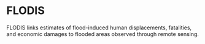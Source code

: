 # FLODIS
FLODIS links estimates of flood-induced human displacements, fatalities, and economic damages to flooded areas observed through remote sensing.
